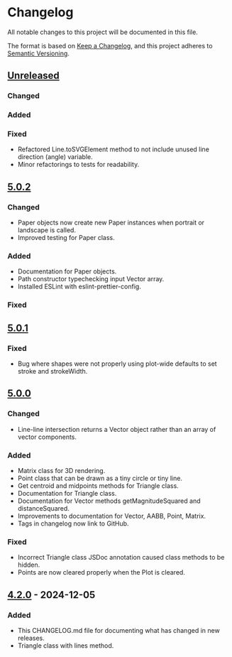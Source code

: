 # Changelog

All notable changes to this project will be documented in this file.

The format is based on [Keep a Changelog](https://keepachangelog.com/en/1.1.0/),
and this project adheres to [Semantic Versioning](https://semver.org/spec/v2.0.0.html).

## [Unreleased]

### Changed

### Added

### Fixed

- Refactored Line.toSVGElement method to not include unused line direction (angle) variable.
- Minor refactorings to tests for readability.

## [5.0.2]

### Changed

- Paper objects now create new Paper instances when portrait or landscape is called.
- Improved testing for Paper class.

### Added

- Documentation for Paper objects.
- Path constructor typechecking input Vector array.
- Installed ESLint with eslint-prettier-config.

### Fixed

## [5.0.1]

### Fixed

- Bug where shapes were not properly using plot-wide defaults to set stroke and strokeWidth.

## [5.0.0]

### Changed

- Line-line intersection returns a Vector object rather than an array of vector components.

### Added

- Matrix class for 3D rendering.
- Point class that can be drawn as a tiny circle or tiny line.
- Get centroid and midpoints methods for Triangle class.
- Documentation for Triangle class.
- Documentation for Vector methods getMagnitudeSquared and distanceSquared.
- Improvements to documentation for Vector, AABB, Point, Matrix.
- Tags in changelog now link to GitHub.

### Fixed

- Incorrect Triangle class JSDoc annotation caused class methods to be hidden.
- Points are now cleared properly when the Plot is cleared.

## [4.2.0] - 2024-12-05

### Added

- This CHANGELOG.md file for documenting what has changed in new releases.
- Triangle class with lines method.

[Unreleased]: https://github.com/jakebeamish/Penplotting.js/compare/v5.0.2...HEAD
[5.0.2]: https://github.com/jakebeamish/Penplotting.js/compare/v5.0.1...v5.0.2
[5.0.1]: https://github.com/jakebeamish/Penplotting.js/compare/v5.0.0...v5.0.1
[5.0.0]: https://github.com/jakebeamish/Penplotting.js/compare/v4.2.0...v5.0.0
[4.2.0]: https://github.com/jakebeamish/Penplotting.js/compare/v4.1.0...v4.2.0
